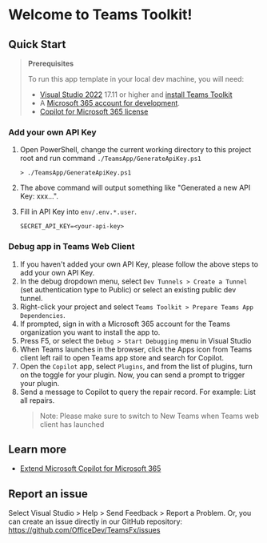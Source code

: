 # Welcome to Teams Toolkit!

## Quick Start

> **Prerequisites**
>
> To run this app template in your local dev machine, you will need:
>
> - [Visual Studio 2022](https://aka.ms/vs) 17.11 or higher and [install Teams Toolkit](https://aka.ms/install-teams-toolkit-vs)
> - A [Microsoft 365 account for development](https://docs.microsoft.com/microsoftteams/platform/toolkit/accounts).
> - [Copilot for Microsoft 365 license](https://learn.microsoft.com/microsoft-365-copilot/extensibility/prerequisites#prerequisites)

### Add your own API Key

1. Open PowerShell, change the current working directory to this project root and run command `./TeamsApp/GenerateApiKey.ps1`
    ```
    > ./TeamsApp/GenerateApiKey.ps1
    ```

2. The above command will output something like "Generated a new API Key: xxx...".
3. Fill in API Key into `env/.env.*.user`.
    ```
    SECRET_API_KEY=<your-api-key>
    ```
    
### Debug app in Teams Web Client

1. If you haven't added your own API Key, please follow the above steps to add your own API Key.
2. In the debug dropdown menu, select `Dev Tunnels > Create a Tunnel` (set authentication type to Public) or select an existing public dev tunnel.
3. Right-click your project and select `Teams Toolkit > Prepare Teams App Dependencies`.
4. If prompted, sign in with a Microsoft 365 account for the Teams organization you want to install the app to.
5. Press F5, or select the `Debug > Start Debugging` menu in Visual Studio
6. When Teams launches in the browser, click the Apps icon from Teams client left rail to open Teams app store and search for Copilot.
7. Open the `Copilot` app, select `Plugins`, and from the list of plugins, turn on the toggle for your plugin. Now, you can send a prompt to trigger your plugin.
8. Send a message to Copilot to query the repair record. For example: List all repairs.
   > Note: Please make sure to switch to New Teams when Teams web client has launched

## Learn more

- [Extend Microsoft Copilot for Microsoft 365](https://aka.ms/teamsfx-copilot-plugin)

## Report an issue

Select Visual Studio > Help > Send Feedback > Report a Problem.
Or, you can create an issue directly in our GitHub repository:
https://github.com/OfficeDev/TeamsFx/issues
